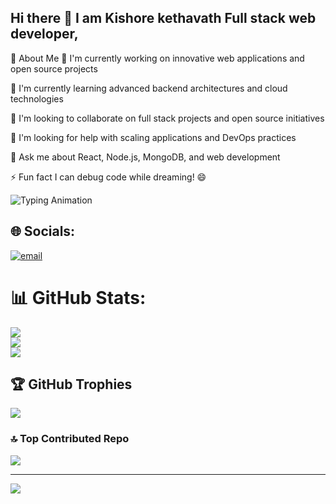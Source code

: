 ## Hi there 👋  I am Kishore kethavath  Full stack web developer,


💫 About Me
🔭 I'm currently working on innovative web applications and open source projects

🌱 I'm currently learning advanced backend architectures and cloud technologies

👯 I'm looking to collaborate on full stack projects and open source initiatives

🤝 I'm looking for help with scaling applications and DevOps practices

💬 Ask me about React, Node.js, MongoDB, and web development

⚡ Fun fact I can debug code while dreaming! 😄

![Typing Animation](https://readme-typing-svg.herokuapp.com/?lines=Welcome+to+my+GitHub!;Full+Stack+Web+Developer;MERN+Stack+Expert;Open+Source+Enthusiast;Problem+Solver&center=true&size=25&color=36BCF7FF&width=600)

## 🌐 Socials:
[![email](https://img.shields.io/badge/Email-D14836?logo=gmail&logoColor=white)](mailto:kishorekethavath10@gmail.com) 
# 📊 GitHub Stats:
![](https://github-readme-stats.vercel.app/api?username=Kishore-ux-maker&theme=transparent&hide_border=false&include_all_commits=false&count_private=false)<br/>
![](https://nirzak-streak-stats.vercel.app/?user=Kishore-ux-maker&theme=transparent&hide_border=false)<br/>
![](https://github-readme-stats.vercel.app/api/top-langs/?username=Kishore-ux-maker&theme=transparent&hide_border=false&include_all_commits=false&count_private=false&layout=compact)

## 🏆 GitHub Trophies
![](https://github-profile-trophy.vercel.app/?username=Kishore-ux-maker&theme=radical&no-frame=false&no-bg=true&margin-w=4)

### 🔝 Top Contributed Repo
![](https://github-contributor-stats.vercel.app/api?username=Kishore-ux-maker&limit=5&theme=dark&combine_all_yearly_contributions=true)

---
[![](https://visitcount.itsvg.in/api?id=Kishore-ux-maker&icon=0&color=0)](https://visitcount.itsvg.in)

<!-- Proudly created with GPRM ( https://gprm.itsvg.in ) -->
